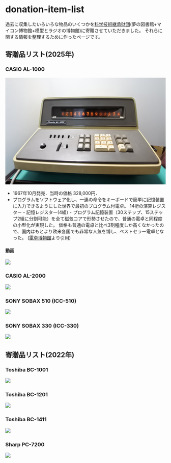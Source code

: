 # donation-item-list

過去に収集したいろいろな物品のいくつかを[科学技術継承財団](https://scitech.or.jp/)(夢の図書館+マイコン博物館+模型とラジオの博物館)に寄贈させていただきました。
それらに関する情報を整理するために作ったページです。

## 寄贈品リスト(2025年)
### CASIO AL-1000
![](./images/AL1000_1.jpg)
- 1967年10月発売．当時の価格 328,000円．
- プログラムをソフトウェア化し、一連の命令をキーボードで簡単に記憶装置に入力できるようにした世界で最初のプログラム付電卓。
14桁の演算レジスター・記憶レジスター(4組）・プログラム記憶装置（30ステップ、15ステップ2組に分割可能）を全て磁気コアで形勢させたので、普通の電卓と同程度の小型化が実現した。
価格も普通の電卓と比べ3割程度しか高くなかったので、国内はもとより欧米各国でも非常な人気を博し、ベストセラー電卓となった。
([電卓博物館](http://www.dentaku-museum.com/calc/calc/2-casio/1-casiod/casiod.html)より引用)
#### 動画
[![](http://img.youtube.com/vi/BeIrLHDxwRw/0.jpg)](https://www.youtube.com/watch?v=BeIrLHDxwRw)

### CASIO AL-2000
![](./images/AL2000_1.jpg)

### SONY SOBAX 510 (ICC-510)
![](./images/SOBAX510_1.jpg)

### SONY SOBAX 330 (ICC-330)
![](./images/SOBAX330_1.jpg)

## 寄贈品リスト(2022年)
### Toshiba BC-1001
![](./images/BC1001_1.jpg)

### Toshiba BC-1201
![](./images/BC1201_1.jpg)

### Toshiba BC-1411
![](./images/BC1411_1.jpg)

### Sharp PC-7200
![](./images/PC7200_1.jpg)


